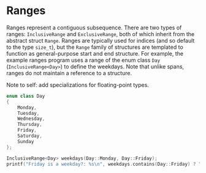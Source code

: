# Ranges
Ranges represent a contiguous subsequence. There are two types of ranges: `InclusiveRange` and `ExclusiveRange`, both of which
inherit from the abstract struct `Range`. Ranges are typically used for indices (and so default to the type `size_t`), but the `Range` family 
of structures are templated to function as general-purpose start and end structure. For example, the example ranges program uses a range 
of the enum class `Day` (`InclusiveRange<Day>`) to define the weekdays. Note that unlike spans, ranges do not maintain a reference to a structure.

Note to self: add specializations for floating-point types.

```cpp
enum class Day
{
    Monday,
    Tuesday,
    Wednesday,
    Thursday,
    Friday,
    Saturday,
    Sunday
};

InclusiveRange<Day> weekdays(Day::Monday, Day::Friday);
printf("Friday is a weekday?: %s\n", weekdays.contains(Day::Friday) ? "true" : "false"); // true
```
